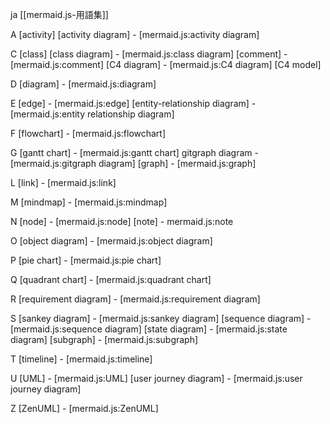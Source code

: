 ja [[mermaid.js-用語集]]

A
[activity]
[activity diagram] - [mermaid.js:activity diagram]

C
[class]
[class diagram] - [mermaid.js:class diagram]
[comment] - [mermaid.js:comment]
[C4 diagram] - [mermaid.js:C4 diagram]
[C4 model]

D
[diagram] - [mermaid.js:diagram]

E
[edge] - [mermaid.js:edge]
[entity-relationship diagram] - [mermaid.js:entity relationship diagram]

F
[flowchart] - [mermaid.js:flowchart]

G
[gantt chart] - [mermaid.js:gantt chart]
gitgraph diagram - [mermaid.js:gitgraph diagram]
[graph] - [mermaid.js:graph]

L
[link] - [mermaid.js:link]

M
[mindmap] - [mermaid.js:mindmap]

N
[node] - [mermaid.js:node]
[note] - mermaid.js:note

O
[object diagram] - [mermaid.js:object diagram]

P
[pie chart] - [mermaid.js:pie chart] 

Q
[quadrant chart] - [mermaid.js:quadrant chart]

R
[requirement diagram] - [mermaid.js:requirement diagram]

S
[sankey diagram] - [mermaid.js:sankey diagram]
[sequence diagram] - [mermaid.js:sequence diagram]
[state diagram] - [mermaid.js:state diagram]
[subgraph] - [mermaid.js:subgraph]

T
[timeline] - [mermaid.js:timeline]

U
[UML] - [mermaid.js:UML]
[user journey diagram] - [mermaid.js:user journey diagram]

Z
[ZenUML] - [mermaid.js:ZenUML]
